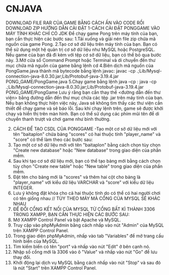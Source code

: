 # CNJAVA
DOWNLOAD FILE RAR CỦA GAME BẰNG CÁCH ẤN VÀO CODE RỒI DOWNLOAD ZIP
HƯỚNG DẪN CÀI ĐẶT
1-CÁCH CÀI ĐẶT PONGGAME VÀO MÁY TÍNH KHÁC CHỈ CÓ JDK
Để chạy game Pong trên máy tính của bạn, bạn cần thực hiện các bước sau:
1.Tải xuống và giải nén file zip chứa mã nguồn của game Pong.
2.Tạo cơ sở dữ liệu trên máy tính của bạn. Bạn có thể sử dụng một hệ quản trị cơ sở dữ liệu như MySQL hoặc PostgreSQL. Nếu game của bạn đã đi kèm với tệp cơ sở dữ liệu, bạn có thể bỏ qua bước này.
3.Mở cửa sổ Command Prompt hoặc Terminal và di chuyển đến thư mục chứa mã nguồn của game bằng lệnh cd
4.Biên dịch mã nguồn của PongGame.java thành mã bytecode bằng lệnh javac:
javac -cp .;Lib/Mysql-connection-java-8.0.30.jar;Lib/Protobuf-java-3.19.4.jar PONG_GAME/PongGame.java
5.Chạy game bằng lệnh java –cp :
java -cp .;Lib/Mysql-connection-java-8.0.30.jar;Lib/Protobuf-java-3.19.4.jar PONG_GAME/PongGame
 Lưu ý rằng bạn cần thay thế <đường dẫn đến thư viện> bằng đường dẫn đến thư mục chứa các tệp .jar trên máy tính của bạn. Nếu bạn không thực hiện việc này, Java sẽ không tìm thấy các thư viện cần thiết để chạy game và sẽ báo lỗi.
Sau khi chạy lệnh trên, game sẽ được khởi chạy và hiển thị trên màn hình. Bạn có thể sử dụng các phím mũi tên để di chuyển thanh trượt và chơi game như bình thường.

2.	CÁCH ĐỂ TẠO CSDL CỦA PONGGAME
-Tạo một cơ sở dữ liệu mới với tên "baitaplon" chứa bảng "scores" có hai thuộc tính "player_name" và "score" có thể làm theo các bước sau:
1.	Tạo một cơ sở dữ liệu mới với tên "baitaplon" bằng cách chọn tùy chọn "Create new database" hoặc "New database" trong giao diện của phần mềm.
2.	Sau khi tạo cơ sở dữ liệu mới, bạn có thể tạo bảng mới bằng cách chọn tùy chọn "Create new table" hoặc "New table" trong giao diện của phần mềm.
3.	Đặt tên cho bảng mới là "scores" và thêm hai cột cho bảng là "player_name" với kiểu dữ liệu VARCHAR và "score" với kiểu dữ liệu INTEGER.
4.	Lưu ý không đặt khóa cho cả hai thuộc tính do có thể có hai người chơi có tên giống nhau
    // TÙY THEO MÁY MÀ CỔNG CỦA MYSQL SẼ KHÁC NHAU
 3.	ĐỂ ĐỔI CỔNG KẾT NỐI CỦA MYSQL TỪ CỔNG BẤT KÌ THÀNH 3306 TRONG XAMPP, BẠN CẦN THỰC HIỆN CÁC BƯỚC SAU:
1.	Mở XAMPP Control Panel và bật Apache và MySQL.
2.	Truy cập vào phpMyAdmin bằng cách nhấp vào nút "Admin" của MySQL trên XAMPP Control Panel.
3.	Trong giao diện phpMyAdmin, nhấp vào tab "Variables" để mở trang cấu hình biến của MySQL.
4.	Tìm kiếm biến có tên "port" và nhấp vào nút "Edit" ở bên cạnh nó.
5.	Nhập số cổng mới là 3306 vào ô "Value" và nhấp vào nút "Go" để lưu thay đổi.
6.	Khởi động lại dịch vụ MySQL bằng cách nhấp vào nút "Stop" và sau đó là nút "Start" trên XAMPP Control Panel.

